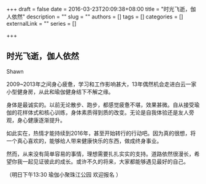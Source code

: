 +++
draft = false
date = 2016-03-23T20:09:38+08:00
title = "时光飞逝，伽人依然"
description = ""
slug = ""
authors = []
tags = []
categories = []
externalLink = ""
series = []

+++


## **时光飞逝，伽人依然**

Shawn 

2009~2013年之间身心疲惫，学习和工作影响甚大，13年偶然机会走进白云一家小型健身房，从此和瑜伽健身结下不解之缘。

身体是最诚实的。以前无论散步、跑步，都感觉疲惫不堪，效果甚微。自从接受瑜伽的花样体式和核心训练，身体素质得到质的改变。无论是自我体验还是友人旁观，身心健康逐渐提升。

如此实在，热情才能持续到2016年，甚至开始转行的行动吧。因为真的很想，将一个真心喜欢的，能够给人带来健康快乐的东西，做成终身事业。

然而，从来没有简单容易的事情，理想需要扎扎实实的支持。道路依然很漫长，希望你我一起见证彼此的成长。或许不久的将来，大家都能够遇见最好的自己。                         

（明日下午13:30 瑜伽小聚珠江公园 欢迎报名 ）